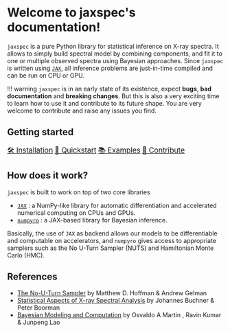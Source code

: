 # Welcome to jaxspec's documentation!

`jaxspec` is a pure Python library for statistical inference on X-ray spectra. It allows to simply build spectral model
by combining components, and fit it to one or multiple observed spectra using Bayesian approaches. Since `jaxspec` is written using
[`JAX`](https://github.com/google/jax#what-is-jax), all inference problems are just-in-time compiled and can be run on CPU or GPU.


!!! warning
    `jaxspec` is in an early state of its existence, expect **bugs**, **bad documentation** and **breaking changes**. But this is also
    a very exciting time to learn how to use it and contribute to its future shape. You are very welcome to contribute and raise any issues you find.

## Getting started

<div class="grid">

  <a href="frontpage/installation/" class="card" style="font-size: 1.2em;">🛠️ Installation</a>
  <a href="examples/fitting_example/" class="card" style="font-size: 1.2em;">🚀 Quickstart</a>
  <a href="examples/" class="card" style="font-size: 1.2em;">📚 Examples</a>
  <a href="contribute/" class="card" style="font-size: 1.2em;">🤝 Contribute</a>

</div>

## How does it work?

`jaxspec` is built to work on top of two core libraries

* [`JAX`](https://github.com/google/jax#what-is-jax) : a
  NumPy-like library for automatic differentiation and accelerated
  numerical computing on CPUs and GPUs.
* [`numpyro`](https://github.com/pyro-ppl/numpyro#what-is-numpyro) : a JAX-based library for Bayesian inference.


Basically, the use of `JAX` as backend allows our models to be differentiable and computable on accelerators, and `numpyro`
gives access to appropriate samplers such as the No U-Turn Sampler (NUTS) and Hamiltonian Monte Carlo (HMC).

## References

* [The No-U-Turn Sampler](https://jmlr.org/papers/volume15/hoffman14a/hoffman14a.pdf) by Matthew D. Hoffman & Andrew Gelman
* [Statistical Aspects of X-ray Spectral Analysis](https://ui.adsabs.harvard.edu/abs/2023arXiv230905705B/abstract) by Johannes Buchner & Peter Boorman
* [Bayesian Modeling and Computation](https://bayesiancomputationbook.com/welcome.html) by Osvaldo A Martin , Ravin Kumar & Junpeng Lao

